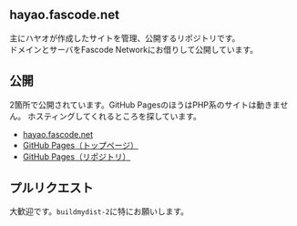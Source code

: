 ## hayao.fascode.net
主にハヤオが作成したサイトを管理、公開するリポジトリです。  
ドメインとサーバをFascode Networkにお借りして公開しています。  

## 公開
2箇所で公開されています。GitHub PagesのほうはPHP系のサイトは動きません。 
ホスティングしてくれるところを探しています。
- [hayao.fascode.net](https://hayao.fascode.net)
- [GitHub Pages（トップページ）](https://hayao0819.github.io/)
- [GitHub Pages（リポジトリ）](https://hayao0819.github.io/hayao.fascode.net/)


## プルリクエスト
大歓迎です。`buildmydist-2`に特にお願いします。

